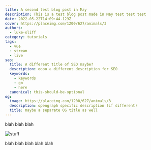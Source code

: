 ```yaml
---
title: A second test blog post in May
description: This is a test blog post made in May test test test
date: 2022-05-22T14:09:44.129Z
cover: https://placeimg.com/1200/627/animals/3
authors:
  - luke-oliff
category: tutorials
tags:
  - vue
  - stream
  - live
seo:
  title: A different title of SEO maybe?
  description: oooo a different description for SEO
  keywords:
    - keywords
    - go
    - here
  canonical: this-should-be-optional
og:
  image: https://placeimg.com/1200/627/animals/3
  description: opengraph specific description (if different)
  title: maybe a separate OG title as well
---
```


blah blah blah

![stuff](https://placeimg.com/1200/627/animals/3 "blah")

blah blah blah blah blah
